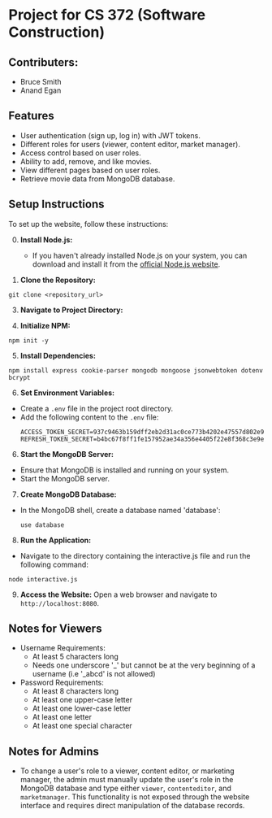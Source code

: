 # Project for CS 372 (Software Construction)
## Contributers:
- Bruce Smith
- Anand Egan

## Features
- User authentication (sign up, log in) with JWT tokens.
- Different roles for users (viewer, content editor, market manager).
- Access control based on user roles.
- Ability to add, remove, and like movies.
- View different pages based on user roles.
- Retrieve movie data from MongoDB database.

## Setup Instructions
To set up the website, follow these instructions:

0. **Install Node.js:**
   - If you haven't already installed Node.js on your system, you can download and install it from the [official Node.js website](https://nodejs.org/).

1. **Clone the Repository:**
```
git clone <repository_url>
```

3. **Navigate to Project Directory:**

4. **Initialize NPM:**
```
npm init -y
```

5. **Install Dependencies:**
```
npm install express cookie-parser mongodb mongoose jsonwebtoken dotenv bcrypt
```


6. **Set Environment Variables:**
- Create a `.env` file in the project root directory.
- Add the following content to the `.env` file:
  ```
  ACCESS_TOKEN_SECRET=937c9463b159dff2eb2d31ac0ce773b4202e47557d802e9b1fa904552327d7fd
  REFRESH_TOKEN_SECRET=b4bc67f8ff1fe157952ae34a356e4405f22e8f368c3e9e07c5cf41743c165611
  ```

6. **Start the MongoDB Server:**
- Ensure that MongoDB is installed and running on your system.
- Start the MongoDB server.

7. **Create MongoDB Database:**
- In the MongoDB shell, create a database named 'database':
  ```
  use database
  ```

8. **Run the Application:**
- Navigate to the directory containing the interactive.js file and run the following command:
```
node interactive.js
```

9. **Access the Website:**
Open a web browser and navigate to `http://localhost:8080`.

## Notes for Viewers
- Username Requirements:
  - At least 5 characters long
  - Needs one underscore '_' but cannot be at the very beginning of a username (i.e '_abcd' is not allowed)
- Password Requirements:
  - At least 8 characters long
  - At least one upper-case letter
  - At least one lower-case letter
  - At least one letter
  - At least one special character

## Notes for Admins
- To change a user's role to a viewer, content editor, or marketing manager, the admin must manually update the user's role in the MongoDB database and type either `viewer`, `contenteditor`, and `marketmanager`. This functionality is not exposed through the website interface and requires direct manipulation of the database records.
